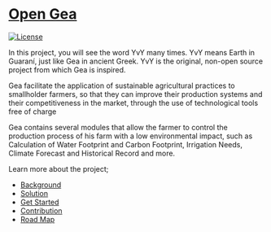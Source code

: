 # [Open Gea](https://github.com/open-gea/open-gea)

[![License](https://img.shields.io/badge/License-Apache2-blue.svg)](https://www.apache.org/licenses/LICENSE-2.0) <!-- [![Slack]()](https://callforcode.org/slack) --> <!-- [![YvY App](https://img.shields.io/badge/Click-YvY%20%20App-blue)](https://yvyapp.plan21.org) -->

In this project, you will see the word YvY many times. YvY means Earth in Guaraní, just like Gea in ancient Greek. YvY is the original, non-open source project from which Gea is inspired. 

Gea facilitate the application of sustainable agricultural practices to smallholder farmers, so that they can improve their production systems and their competitiveness in the market, through the use of technological tools free of charge

Gea contains several modules that allow the farmer to control the production process of his farm with a low environmental impact, such as Calculation of Water Footprint and Carbon Footprint, Irrigation Needs, Climate Forecast and Historical Record and more.

Learn more about the project;

- [Background](https://github.com/open-gea/open-gea/blob/main/BACKGROUND.md)
- [Solution](https://github.com/open-gea/open-gea#solution-details)
- [Get Started](https://github.com/open-gea/open-gea#get-started)
- [Contribution](https://github.com/open-gea/open-gea#contributing)
- [Road Map](https://github.com/open-gea/open-gea#project-roadmap)

